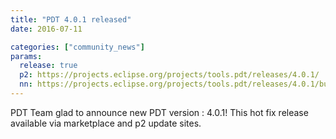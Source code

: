 ```yaml
---
title: "PDT 4.0.1 released"
date: 2016-07-11

categories: ["community_news"]
params:
  release: true
  p2: https://projects.eclipse.org/projects/tools.pdt/releases/4.0.1/
  nn: https://projects.eclipse.org/projects/tools.pdt/releases/4.0.1/bugs
--- 
```

PDT Team glad to announce new PDT version : 4.0.1! This hot fix release available via marketplace and p2 update sites.
